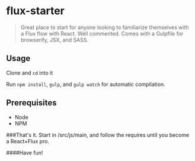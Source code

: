 # flux-starter

> Great place to start for anyone looking to familiarize themselves with a Flux flow with React. Well commented. Comes with a Gulpfile for browserify, JSX, and SASS.

## Usage

Clone and `cd` into it

Run `npm install`, `gulp`, and `gulp watch` for automatic compilation.

## Prerequisites

* Node
* NPM

###That's it.
Start in /src/js/main, and follow the requires until you become a React+Flux pro.

####Have fun!
